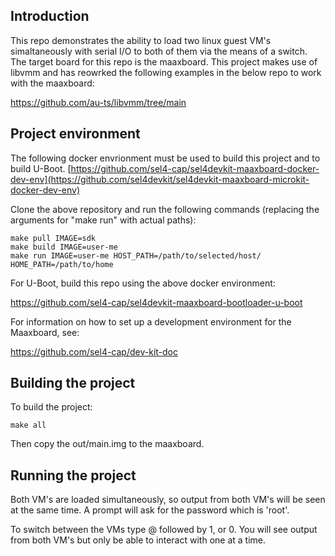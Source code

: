 ## Introduction

This repo demonstrates the ability to load two linux guest VM's simaltaneously with serial I/O to both of them via the means of a switch. The target board for this repo is the maaxboard. This project makes use of libvmm and has reowrked the following examples in the below repo to work with the maaxboard:

https://github.com/au-ts/libvmm/tree/main

## Project environment

The following docker envrionment must be used to build this project and to build U-Boot.
[https://github.com/sel4-cap/sel4devkit-maaxboard-docker-dev-env](https://github.com/sel4devkit/sel4devkit-maaxboard-microkit-docker-dev-env)

Clone the above repository and run the following commands (replacing the arguments for "make run" with actual paths):

```
make pull IMAGE=sdk
make build IMAGE=user-me
make run IMAGE=user-me HOST_PATH=/path/to/selected/host/ HOME_PATH=/path/to/home
```
For U-Boot, build this repo using the above docker environment:

https://github.com/sel4-cap/sel4devkit-maaxboard-bootloader-u-boot 

For information on how to set up a development environment for the Maaxboard, see:

https://github.com/sel4-cap/dev-kit-doc

## Building the project

To build the project:

```make all```

Then copy the out/main.img to the maaxboard.

## Running the project

Both VM's are loaded simultaneously, so output from both VM's will be seen at the same time. A prompt will ask for the password which is 'root'.

To switch between the VMs type @ followed by 1, or 0. You will see output from both VM's but only be able to interact with one at a time.



